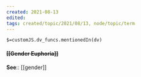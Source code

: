 ```yaml
---
created: 2021-08-13
edited: 
tags: created/topic/2021/08/13, node/topic/term
---
```

`$=customJS.dv_funcs.mentionedIn(dv)`

#### <s class="topic-title">[[Gender Euphoria]]</s>





**See**:: [[gender]]